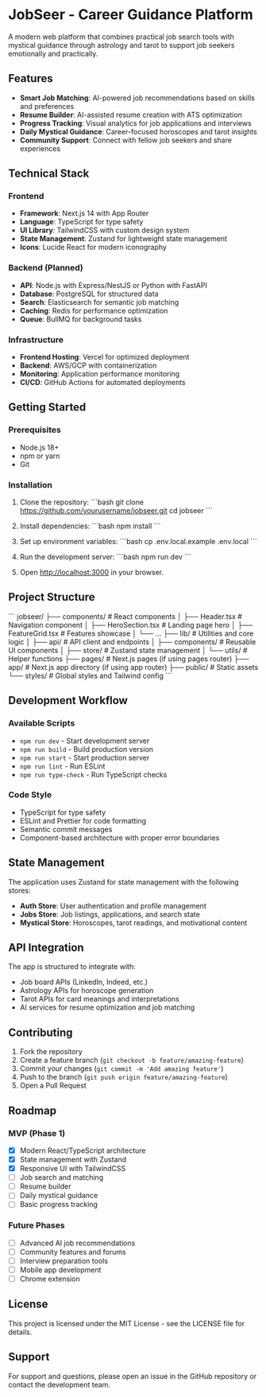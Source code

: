 # JobSeer - Career Guidance Platform

A modern web platform that combines practical job search tools with mystical guidance through astrology and tarot to support job seekers emotionally and practically.

## Features

- **Smart Job Matching**: AI-powered job recommendations based on skills and preferences
- **Resume Builder**: AI-assisted resume creation with ATS optimization
- **Progress Tracking**: Visual analytics for job applications and interviews
- **Daily Mystical Guidance**: Career-focused horoscopes and tarot insights
- **Community Support**: Connect with fellow job seekers and share experiences

## Technical Stack

### Frontend
- **Framework**: Next.js 14 with App Router
- **Language**: TypeScript for type safety
- **UI Library**: TailwindCSS with custom design system
- **State Management**: Zustand for lightweight state management
- **Icons**: Lucide React for modern iconography

### Backend (Planned)
- **API**: Node.js with Express/NestJS or Python with FastAPI
- **Database**: PostgreSQL for structured data
- **Search**: Elasticsearch for semantic job matching
- **Caching**: Redis for performance optimization
- **Queue**: BullMQ for background tasks

### Infrastructure
- **Frontend Hosting**: Vercel for optimized deployment
- **Backend**: AWS/GCP with containerization
- **Monitoring**: Application performance monitoring
- **CI/CD**: GitHub Actions for automated deployments

## Getting Started

### Prerequisites
- Node.js 18+ 
- npm or yarn
- Git

### Installation

1. Clone the repository:
\`\`\`bash
git clone https://github.com/yourusername/jobseer.git
cd jobseer
\`\`\`

2. Install dependencies:
\`\`\`bash
npm install
\`\`\`

3. Set up environment variables:
\`\`\`bash
cp .env.local.example .env.local
\`\`\`

4. Run the development server:
\`\`\`bash
npm run dev
\`\`\`

5. Open [http://localhost:3000](http://localhost:3000) in your browser.

## Project Structure

\`\`\`
jobseer/
├── components/           # React components
│   ├── Header.tsx       # Navigation component
│   ├── HeroSection.tsx  # Landing page hero
│   ├── FeatureGrid.tsx  # Features showcase
│   └── ...
├── lib/                 # Utilities and core logic
│   ├── api/            # API client and endpoints
│   ├── components/     # Reusable UI components
│   ├── store/          # Zustand state management
│   └── utils/          # Helper functions
├── pages/              # Next.js pages (if using pages router)
├── app/                # Next.js app directory (if using app router)
├── public/             # Static assets
└── styles/             # Global styles and Tailwind config
\`\`\`

## Development Workflow

### Available Scripts
- `npm run dev` - Start development server
- `npm run build` - Build production version
- `npm run start` - Start production server
- `npm run lint` - Run ESLint
- `npm run type-check` - Run TypeScript checks

### Code Style
- TypeScript for type safety
- ESLint and Prettier for code formatting
- Semantic commit messages
- Component-based architecture with proper error boundaries

## State Management

The application uses Zustand for state management with the following stores:

- **Auth Store**: User authentication and profile management
- **Jobs Store**: Job listings, applications, and search state
- **Mystical Store**: Horoscopes, tarot readings, and motivational content

## API Integration

The app is structured to integrate with:
- Job board APIs (LinkedIn, Indeed, etc.)
- Astrology APIs for horoscope generation
- Tarot APIs for card meanings and interpretations
- AI services for resume optimization and job matching

## Contributing

1. Fork the repository
2. Create a feature branch (`git checkout -b feature/amazing-feature`)
3. Commit your changes (`git commit -m 'Add amazing feature'`)
4. Push to the branch (`git push origin feature/amazing-feature`)
5. Open a Pull Request

## Roadmap

### MVP (Phase 1)
- [x] Modern React/TypeScript architecture
- [x] State management with Zustand
- [x] Responsive UI with TailwindCSS
- [ ] Job search and matching
- [ ] Resume builder
- [ ] Daily mystical guidance
- [ ] Basic progress tracking

### Future Phases
- [ ] Advanced AI job recommendations
- [ ] Community features and forums
- [ ] Interview preparation tools
- [ ] Mobile app development
- [ ] Chrome extension

## License

This project is licensed under the MIT License - see the LICENSE file for details.

## Support

For support and questions, please open an issue in the GitHub repository or contact the development team.
